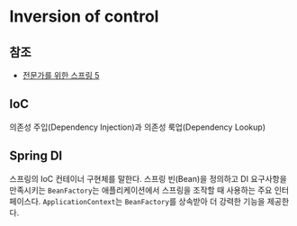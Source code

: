# Inversion of control

## 참조

- [전문가를 위한 스프링 5](https://www.aladin.co.kr/shop/wproduct.aspx?ISBN=9791160508864)

## IoC

의존성 주입(Dependency Injection)과 의존성 룩업(Dependency Lookup)

## Spring DI

스프링의 IoC 컨테이너 구현체를 말한다.
스프링 빈(Bean)을 정의하고 DI 요구사항을 만족시키는 `BeanFactory`는
애플리케이션에서 스프링을 조작할 때 사용하는 주요 인터페이스다.
`ApplicationContext`는 `BeanFactory`를 상속받아 더 강력한 기능을 제공한다.
